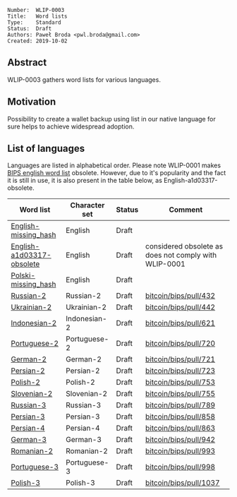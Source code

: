 ```
Number:  WLIP-0003
Title:   Word lists
Type:    Standard
Status:  Draft
Authors: Paweł Broda <pwl.broda@gmail.com>
Created: 2019-10-02
```

## Abstract

WLIP-0003 gathers word lists for various languages.

## Motivation

Possibility to create a wallet backup using list in our native language for sure helps to achieve widespread adoption.

## List of languages

Languages are listed in alphabetical order. Please note WLIP-0001 makes
[BIPS english word list](https://github.com/bitcoin/bips/blob/master/bip-0039/english.txt) obsolete.
However, due to it's popularity and the fact it is still in use, it is also present in the table below,
as English-a1d03317-obsolete.


|Word list|Character set|Status|Comment|
|---|---|---|---|
|[English-missing_hash](wlip-0003/english-missing_hash)|English|Draft|
|[English-a1d03317-obsolete](wlip-0003/english-a1d03317-obsolete)|English|Draft|considered obsolete as does not comply with WLIP-0001|
|[Polski-missing_hash](wlip-0003/polski-missing_hash)|English|Draft||
|[Russian-2](wlip-0003/preliminary-word-lists/russian-2.txt)|Russian-2|Draft|[bitcoin/bips/pull/432](https://github.com/bitcoin/bips/pull/432)|
|[Ukrainian-2](wlip-0003/preliminary-word-lists/ukrainian-2.txt)|Ukrainian-2|Draft|[bitcoin/bips/pull/442](https://github.com/bitcoin/bips/pull/442)|
|[Indonesian-2](wlip-0003/preliminary-word-lists/indonesian-2.txt)|Indonesian-2|Draft|[bitcoin/bips/pull/621](https://github.com/bitcoin/bips/pull/621)|
|[Portuguese-2](wlip-0003/preliminary-word-lists/portuguese-2.txt)|Portuguese-2|Draft|[bitcoin/bips/pull/720](https://github.com/bitcoin/bips/pull/720)|
|[German-2](wlip-0003/preliminary-word-lists/german-2.txt)|German-2|Draft|[bitcoin/bips/pull/721](https://github.com/bitcoin/bips/pull/721)|
|[Persian-2](wlip-0003/preliminary-word-lists/persian-2.txt)|Persian-2|Draft|[bitcoin/bips/pull/723](https://github.com/bitcoin/bips/pull/723)|
|[Polish-2](wlip-0003/preliminary-word-lists/polish-2.txt)|Polish-2|Draft|[bitcoin/bips/pull/753](https://github.com/bitcoin/bips/pull/753)|
|[Slovenian-2](wlip-0003/preliminary-word-lists/slovenian-2.txt)|Slovenian-2|Draft|[bitcoin/bips/pull/755](https://github.com/bitcoin/bips/pull/755)|
|[Russian-3](wlip-0003/preliminary-word-lists/russian-3.txt)|Russian-3|Draft|[bitcoin/bips/pull/789](https://github.com/bitcoin/bips/pull/789)|
|[Persian-3](wlip-0003/preliminary-word-lists/persian-3.txt)|Persian-3|Draft|[bitcoin/bips/pull/858](https://github.com/bitcoin/bips/pull/858)|
|[Persian-4](wlip-0003/preliminary-word-lists/persian-4.txt)|Persian-4|Draft|[bitcoin/bips/pull/863](https://github.com/bitcoin/bips/pull/863)|
|[German-3](wlip-0003/preliminary-word-lists/german-3.txt)|German-3|Draft|[bitcoin/bips/pull/942](https://github.com/bitcoin/bips/pull/942)|
|[Romanian-2](wlip-0003/preliminary-word-lists/romanian-2.txt)|Romanian-2|Draft|[bitcoin/bips/pull/993](https://github.com/bitcoin/bips/pull/993)|
|[Portuguese-3](wlip-0003/preliminary-word-lists/portuguese-3.txt)|Portuguese-3|Draft|[bitcoin/bips/pull/998](https://github.com/bitcoin/bips/pull/998)|
|[Polish-3](wlip-0003/preliminary-word-lists/polish-3.txt)|Polish-3|Draft|[bitcoin/bips/pull/1037](https://github.com/bitcoin/bips/pull/1037)|
